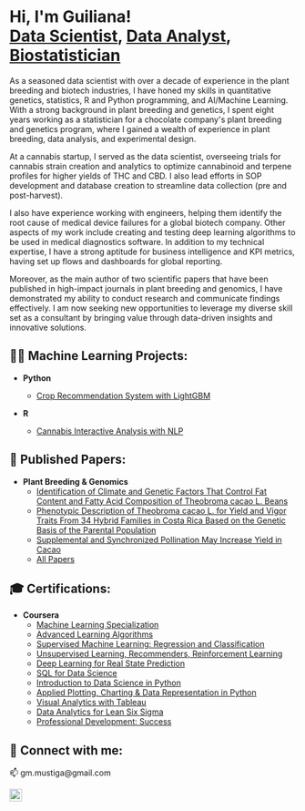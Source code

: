 <h1>Hi, I'm Guiliana! <br/><a href="https://www.linkedin.com/in/guiliana-mustiga/">Data Scientist</a>, <a href="https://www.linkedin.com/in/guiliana-mustiga/">Data Analyst</a>, <a href="https://scholar.google.com/citations?user=rQpIj6AAAAAJ&hl=en">Biostatistician</a></h1>

As a seasoned data scientist with over a decade of experience in the plant breeding and biotech industries, I have honed my skills in quantitative genetics, statistics, R and Python programming, and AI/Machine Learning. With a strong background in plant breeding and genetics, I spent eight years working as a statistician for a chocolate company's plant breeding and genetics program, where I gained a wealth of experience in plant breeding, data analysis, and experimental design. 

At a cannabis startup, I served as the data scientist, overseeing trials for cannabis strain creation and analytics to optimize cannabinoid and terpene profiles for higher yields of THC and CBD. I also lead efforts in SOP development and database creation to streamline data collection (pre and post-harvest).

I also have experience working with engineers, helping them identify the root cause of medical device failures for a global biotech company. Other aspects of my work include creating and testing deep learning algorithms to be used in medical diagnostics software. In addition to my technical expertise, I have a strong aptitude for business intelligence and KPI metrics, having set up flows and dashboards for global reporting. 

Moreover, as the main author of two scientific papers that have been published in high-impact journals in plant breeding and genomics, I have demonstrated my ability to conduct research and communicate findings effectively. I am now seeking new opportunities to leverage my diverse skill set as a consultant by bringing value through data-driven insights and innovative solutions.

<h2>👨‍💻 Machine Learning Projects:</h2>

- <b>Python</b>
  - [Crop Recommendation System with LightGBM](https://github.com/mustigui/Crop-Recommendation-System-with-LightGBM)

- <b>R</b>
  - [Cannabis Interactive Analysis with NLP](https://github.com/mustigui/Cannabis-Interactive-Analysis-with-NLP)

<h2>📝 Published Papers:</h2>

- <b>Plant Breeding & Genomics</b>
  - [Identification of Climate and Genetic Factors That Control Fat Content and Fatty Acid Composition of Theobroma cacao L. Beans](https://www.frontiersin.org/articles/10.3389/fpls.2019.01159/full)  
   - [Phenotypic Description of Theobroma cacao L. for Yield and Vigor Traits From 34 Hybrid Families in Costa Rica Based on the Genetic Basis of the Parental Population
](https://www.frontiersin.org/articles/10.3389/fpls.2018.00808/full)
   - [Supplemental and Synchronized Pollination May Increase Yield in Cacao](https://journals.ashs.org/hortsci/view/journals/hortsci/54/10/article-p1718.xml)
   - [All Papers](https://scholar.google.com/citations?user=rQpIj6AAAAAJ&hl=en)

<h2>🎓 Certifications:</h2>

- <b>Coursera</b>
  - [Machine Learning Specialization](https://coursera.org/share/495e78ff665fd6fdcc4bc99d8174b4fb)
  - [Advanced Learning Algorithms](https://coursera.org/share/57eaa551a220af3e07d2ae57e54a9068)
  - [Supervised Machine Learning: Regression and Classification](https://coursera.org/share/fbb34c6f6cdf1712ce97fdc4005bb33a)
  - [Unsupervised Learning, Recommenders, Reinforcement Learning](https://coursera.org/share/ecfd3a5d874697d6530b2503581e9890)
  - [Deep Learning for Real State Prediction](https://coursera.org/share/0fe2d99b9e9341623cb1db5253dd7810)
  - [SQL for Data Science](https://coursera.org/share/d2b06b5bde3b0984ffd7c78d7c091044)
  - [Introduction to Data Science in Python](https://coursera.org/share/7f6ea6478053809dbd09abf2f13c3a30)
  - [Applied Plotting, Charting & Data Representation in Python](https://coursera.org/share/864f6ed03fad5ea830f8e50f49a812cd)
  - [Visual Analytics with Tableau](https://coursera.org/share/7c1049066b7f02f338389b8903fbcbe2)
  - [Data Analytics for Lean Six Sigma](https://coursera.org/share/493f5dda94b83f28033de3a4f7812d89)
  - [Professional Development: Success](https://coursera.org/share/1c323756cc894c3b1a99eed1776a728c)
  
 
<h2> 🤳 Connect with me:</h2>
 📫 gm.mustiga@gmail.com

[<img align="left" alt="guiliana-mustiga | LinkedIn" width="22px" src="https://cdn.jsdelivr.net/npm/simple-icons@v3/icons/linkedin.svg" />][linkedin]
 
[linkedin]: https://linkedin.com/in/guiliana-mustiga/

<!--
**mustigui/mustigui** is a ✨ _special_ ✨ repository because its `README.md` (this file) appears on your GitHub profile.

Here are some ideas to get you started:

- 🔭 I’m currently working on ...
- 🌱 I’m currently learning ...
- 👯 I’m looking to collaborate on ...
- 🤔 I’m looking for help with ...
- 💬 Ask me about ...
- 📫 How to reach me: ...
- 😄 Pronouns: ...
- ⚡ Fun fact: ...
-->
